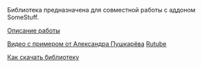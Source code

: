 Библиотека предназначена для совместной работы с аддоном SomeStuff.

[Описание работы](https://github.com/kuvbur/AddOn_SomeStuff/wiki/%D0%92%D1%8B%D0%B2%D0%BE%D0%B4-QR-%D0%BA%D0%BE%D0%B4%D0%B0-v1.74)

[Видео с примером от Александра Пушкарёва](https://youtu.be/Uo_6s2QSULU?si=g8V7Hm4CZpV_lURu) [Rutube](https://rutube.ru/video/8e3f6bc59758fbac144e7c57c035695e/?r=wd)

[Как скачать библиотеку](https://github.com/kuvbur/gdl_bibl/wiki/%D0%9A%D0%B0%D0%BA-%D1%81%D0%BA%D0%B0%D1%87%D0%B0%D1%82%D1%8C-%D0%B1%D0%B8%D0%B1%D0%BB%D0%B8%D0%BE%D1%82%D0%B5%D0%BA%D0%B8)

